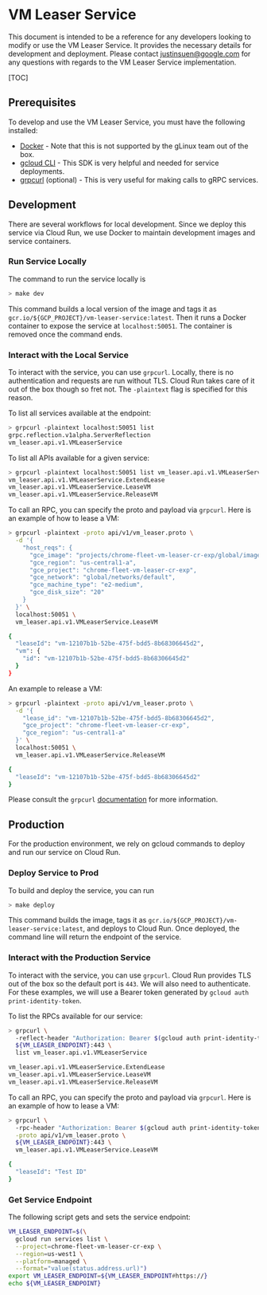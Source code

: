 # VM Leaser Service

This document is intended to be a reference for any developers looking to modify or use the VM Leaser Service. It provides the necessary details for development and deployment. Please contact justinsuen@google.com for any questions with regards to the VM Leaser Service implementation.

[TOC]

## Prerequisites

To develop and use the VM Leaser Service, you must have the following installed:
* [Docker](https://g3doc.corp.google.com/cloud/containers/g3doc/glinux-docker/install.md?cl=head) - Note that this is not supported by the gLinux team out of the box.
* [gcloud CLI](https://g3doc.corp.google.com/cloud/sdk/g3doc/index.md?cl=head#installing-and-using-the-cloud-sdk) - This SDK is very helpful and needed for service deployments.
* [grpcurl](https://github.com/fullstorydev/grpcurl) (optional) - This is very useful for making calls to gRPC services.

## Development

There are several workflows for local development. Since we deploy this service via Cloud Run, we use Docker to maintain development images and service containers.

### Run Service Locally

The command to run the service locally is

```bash
> make dev
```

This command builds a local version of the image and tags it as `gcr.io/${GCP_PROJECT}/vm-leaser-service:latest`. Then it runs a Docker container to expose the service at `localhost:50051`. The container is removed once the command ends.

### Interact with the Local Service

To interact with the service, you can use `grpcurl`. Locally, there is no authentication and requests are run without TLS. Cloud Run takes care of it out of the box though so fret not. The `-plaintext` flag is specified for this reason.

To list all services available at the endpoint:
```bash
> grpcurl -plaintext localhost:50051 list
grpc.reflection.v1alpha.ServerReflection
vm_leaser.api.v1.VMLeaserService
```

To list all APIs available for a given service:
```bash
> grpcurl -plaintext localhost:50051 list vm_leaser.api.v1.VMLeaserService
vm_leaser.api.v1.VMLeaserService.ExtendLease
vm_leaser.api.v1.VMLeaserService.LeaseVM
vm_leaser.api.v1.VMLeaserService.ReleaseVM
```

To call an RPC, you can specify the proto and payload via `grpcurl`. Here is an example of how to lease a VM:
```bash
> grpcurl -plaintext -proto api/v1/vm_leaser.proto \
  -d '{
    "host_reqs": {
      "gce_image": "projects/chrome-fleet-vm-leaser-cr-exp/global/images/betty-arc-r-release",
      "gce_region": "us-central1-a",
      "gce_project": "chrome-fleet-vm-leaser-cr-exp",
      "gce_network": "global/networks/default",
      "gce_machine_type": "e2-medium",
      "gce_disk_size": "20"
    }
  }' \
  localhost:50051 \
  vm_leaser.api.v1.VMLeaserService.LeaseVM

{
  "leaseId": "vm-12107b1b-52be-475f-bdd5-8b68306645d2",
  "vm": {
    "id": "vm-12107b1b-52be-475f-bdd5-8b68306645d2"
  }
}
```

An example to release a VM:
```bash
> grpcurl -plaintext -proto api/v1/vm_leaser.proto \
  -d '{
    "lease_id": "vm-12107b1b-52be-475f-bdd5-8b68306645d2",
    "gce_project": "chrome-fleet-vm-leaser-cr-exp",
    "gce_region": "us-central1-a"
  }' \
  localhost:50051 \
  vm_leaser.api.v1.VMLeaserService.ReleaseVM

{
  "leaseId": "vm-12107b1b-52be-475f-bdd5-8b68306645d2"
}
```

Please consult the `grpcurl` [documentation](https://github.com/fullstorydev/grpcurl) for more information.

## Production

For the production environment, we rely on gcloud commands to deploy and run our service on Cloud Run.

### Deploy Service to Prod

To build and deploy the service, you can run

```bash
> make deploy
```

This command builds the image, tags it as `gcr.io/${GCP_PROJECT}/vm-leaser-service:latest`, and deploys to Cloud Run. Once deployed, the command line will return the endpoint of the service.

### Interact with the Production Service

To interact with the service, you can use `grpcurl`. Cloud Run provides TLS out of the box so the default port is `443`. We will also need to authenticate. For these examples, we will use a Bearer token generated by `gcloud auth print-identity-token`.

To list the RPCs available for our service:
```bash
> grpcurl \
  -reflect-header "Authorization: Bearer $(gcloud auth print-identity-token)" \
  ${VM_LEASER_ENDPOINT}:443 \
  list vm_leaser.api.v1.VMLeaserService

vm_leaser.api.v1.VMLeaserService.ExtendLease
vm_leaser.api.v1.VMLeaserService.LeaseVM
vm_leaser.api.v1.VMLeaserService.ReleaseVM
```

To call an RPC, you can specify the proto and payload via `grpcurl`. Here is an example of how to lease a VM:
```bash
> grpcurl \
  -rpc-header "Authorization: Bearer $(gcloud auth print-identity-token)" \
  -proto api/v1/vm_leaser.proto \
  ${VM_LEASER_ENDPOINT}:443 \
  vm_leaser.api.v1.VMLeaserService.LeaseVM

{
  "leaseId": "Test ID"
}
```

### Get Service Endpoint

The following script gets and sets the service endpoint:
```bash
VM_LEASER_ENDPOINT=$(\
  gcloud run services list \
  --project=chrome-fleet-vm-leaser-cr-exp \
  --region=us-west1 \
  --platform=managed \
  --format="value(status.address.url)")
export VM_LEASER_ENDPOINT=${VM_LEASER_ENDPOINT#https://}
echo ${VM_LEASER_ENDPOINT}
```
